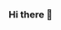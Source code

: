 ### Hi there 👋

<!--
**DoNotDistrub/DonotDistrub** is a ✨ _special_ ✨ repository because its `README.md` (this file) appears on your GitHub profile.

Here are some ideas to get you started:

- 🔭 I’m currently working on ... Python
- 🌱 I’m currently learning ... Python
- 👯 I’m looking to collaborate on ... Anthrosoft 
- 🤔 I’m looking for help with ... experts
- 💬 Ask me about ... python or any other language
- 📫 How to reach me: ... hamzaali.tls@gmail.com
- ⚡ Fun fact: ... If you want to know the language which I ddidn't know I can help you by telling an github account working on the language you need
-->
